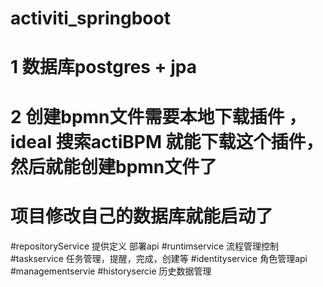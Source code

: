 # activiti_springboot
# 1 数据库postgres + jpa
# 2 创建bpmn文件需要本地下载插件 ，ideal 搜索actiBPM  就能下载这个插件，然后就能创建bpmn文件了

# 项目修改自己的数据库就能启动了


#repositoryService 提供定义 部署api
#runtimservice 流程管理控制
#taskservice  任务管理，提醒，完成，创建等
#identityservice 角色管理api
#managementservie 
#historysercie 历史数据管理
